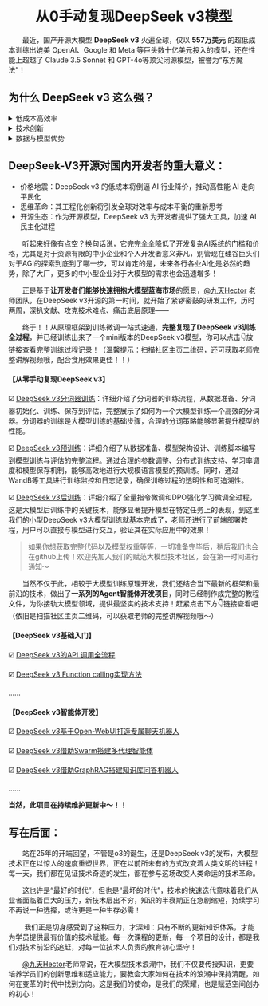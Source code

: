 <div align=center>
  <h1>从0手动复现DeepSeek v3模型</h1>
</div>

&emsp;&emsp;最近，国产开源大模型 **DeepSeek v3** 火遍全球，仅以 **557万美元** 的超低成本训练出媲美 OpenAI、Google 和 Meta 等巨头数十亿美元投入的模型，还在性能上超越了 Claude 3.5 Sonnet 和 GPT-4o等顶尖闭源模型，被誉为“东方魔法”！

## 为什么 DeepSeek v3 这么强？

<details>
  <summary>低成本高效率</summary>

&emsp;&emsp;DeepSeek v3 仅用 **2048 张 H800 GPU** 训练两个月，成本仅为 LLaMA 3 的 **1/8**，API服务价格更是低至**每百万 tokens 1 元人民币**，是 GPT-4 Turbo 的 **1/70**，可以说是达到了极致的性价比！

</details>

<details>
  <summary>技术创新</summary>

  - MLA（多层注意力架构）：通过合并计算层，减少内存占用和计算量。
  - FP8 混合精度训练：在保证关键计算精度的同时，大幅降低整体计算量。
  - DualPipe跨节点通信：解决大规模分布式训练中的通信瓶颈问题，降低了通信成本。
  - 动态负载均衡：优化专家模型（MoE）的任务分配，确保每个“专家”高效工作。
  - MTP（多 token 预测）：同时预测多个 token，提升生成效率和准确性。
</details>

<details>
  <summary>数据与模型优势</summary>

&emsp;&emsp;DeepSeek v3 拥有 **671B** 参数，训练数据量高达 **14.8T token**，且经过精细清洗和处理。此外，它还从自研的推理模型 **DeepSeek R1** 中提取解题策略，进一步提升了数学和编程能力。
</details>

## DeepSeek-V3开源对国内开发者的重大意义：

- 价格地震：DeepSeek v3 的低成本将倒逼 AI 行业降价，推动高性能 AI 走向平民化
- 思维革命：其工程化创新将引发全球对效率与成本平衡的重新思考
- 开源生态：作为开源模型，DeepSeek v3 为开发者提供了强大工具，加速 AI 民主化进程

&emsp;&emsp;听起来好像有点空？换句话说，它完完全全降低了开发复杂AI系统的门槛和价格，尤其是对于资源有限的中小企业和个人开发者意义非凡，别管现在硅谷巨头们对于AGI的探索到底到了哪一步，可以肯定的是，未来各行各业AI化是必然的趋势，除了大厂，更多的中小型企业对于大模型的需求也会迅速增多！

&emsp;&emsp;正是基于**让开发者们能够快速拥抱大模型蓝海市场**的愿景，[@九天Hector](https://space.bilibili.com/385842994) 老师团队，在DeepSeek v3开源的第一时间，就开始了紧锣密鼓的研发工作，历时两周，深扒文献、攻克技术难点、痛击底层原理——

&emsp;&emsp;终于！！从原理框架到训练微调一站式速通，**完整复现了DeepSeek v3训练全过程**，并已经训练出来了一个mini版本的DeepSeek v3模型，你可以点击👇放链接查看完整训练过程记录！（温馨提示：扫描社区主页二维码，还可获取老师完整讲解视频哦，配合食用效果更佳！！）

#### 【从零手动复现DeepSeek v3】
☑️ [DeepSeek v3分词器训练](./Open-source-model/DeepSeek-V3/6.MiniDeepSeek分词器训练流程.md)：详细介绍了分词器的训练流程，从数据准备、分词器初始化、训练、保存到评估，完整展示了如何为一个大模型训练一个高效的分词器。分词器的训练是大模型训练的基础步骤，合理的分词策略能够显著提升模型的性能。

☑️ [DeepSeek v3预训练](./Open-source-model/DeepSeek-V3/7.MiniDeepSeek预训练.md)：详细介绍了从数据准备、模型架构设计、训练脚本编写到模型训练与评估的完整流程。通过合理的参数调整、分布式训练支持、学习率调度和模型保存机制，能够高效地进行大规模语言模型的预训练。同时，通过WandB等工具进行训练监控和日志记录，确保训练过程的透明性和可追溯性。

☑️ [DeepSeek v3后训练](./Open-source-model/DeepSeek-V3/8.MiniDeepSeek后训练.md)：详细介绍了全量指令微调和DPO强化学习微调全过程，这是大模型后训练中的关键技术，能够显著提升模型在特定任务上的表现，到这里我们的小型DeepSeek v3大模型训练就基本完成了，老师还进行了前端部署教程，用户可以直接与模型进行交互，验证其在实际应用中的效果！

>如果你想获取完整代码以及模型权重等等，一切准备完毕后，稍后我们也会在github上传！欢迎先加入我们的赋范大模型技术社区，会在第一时间进行通知～

</div>

&emsp;&emsp;当然不仅于此，相较于大模型训练原理开发，我们还结合当下最新的框架和最前沿的技术，做出了**一系列的Agent智能体开发项目**，同时已经制作成完整的教程文件，为你接轨大模型领域，提供最坚实的技术支持！赶紧点击下方👇链接查看吧（依旧是扫描社区主页二维码，可以获取老师的完整讲解视频哦～）

#### 【DeepSeek v3基础入门】

☑️ [DeepSeek v3的API 调用全流程](./Open-source-model/DeepSeek-V3/1.DeepSeek%20v3%20API接入指南.md)

☑️ [DeepSeek v3 Function calling实现方法](./Open-source-model/DeepSeek-V3/2.DeepSeek%20v3%20Function%20calling实现方法.md)

......

#### 【DeepSeek v3智能体开发】

☑️ [DeepSeek v3基于Open-WebUI打造专属聊天机器人](./Open-source-model/DeepSeek-V3/1.DeepSeek%20v3%20API接入指南.md)

☑️ [DeepSeek v3借助Swarm搭建多代理智能体](./Open-source-model/DeepSeek-V3/2.DeepSeek%20v3%20Function%20calling实现方法.md)

☑️ [DeepSeek v3借助GraphRAG搭建知识库问答机器人](./Open-source-model/DeepSeek-V3/2.DeepSeek%20v3%20Function%20calling实现方法.md)

......

**当然，此项目在持续维护更新中～！！**

## 写在后面：

&emsp;&emsp;站在25年的开端回望，不管是o3的诞生，还是DeepSeek v3的发布，大模型技术正在以惊人的速度重塑世界，正在以前所未有的方式改变着人类文明的进程！每一天，我们都在见证技术奇迹的发生，都在参与这场改变人类命运的技术革命。

&emsp;&emsp;这也许是“最好的时代”，但也是“最坏的时代”，技术的快速迭代意味着我们从业者面临着巨大的压力，新技术层出不穷，知识的半衰期正在急剧缩短，持续学习不再说一种选择，或许更是一种生存必需！

&emsp;&emsp; 我们正是切身感受到了这种压力，才深知：只有不断的更新知识体系，才能为学员提供最有价值的技术赋能。每一次课程的更新，每一个项目的设计，都是我们对技术前沿的追赶，对每一位技术人负责的教育初心坚守！

&emsp;&emsp;[@九天Hector](https://space.bilibili.com/385842994)老师常说，在大模型技术浪潮中，我们不仅要传授知识，更要培养学员们的创新思维和适应能力，要教会大家如何在技术的浪潮中保持清醒，如何在变革的时代中找到方向。这是我们的使命，是我们的荣耀，也是赋范空间创办的初心！












